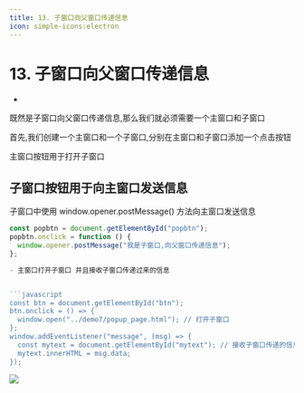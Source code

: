```yaml
---
title: 13. 子窗口向父窗口传递信息
icon: simple-icons:electron
---
```


# 13. 子窗口向父窗口传递信息


- 

既然是子窗口向父窗口传递信息,那么我们就必须需要一个主窗口和子窗口

首先,我们创建一个主窗口和一个子窗口,分别在主窗口和子窗口添加一个点击按钮

主窗口按钮用于打开子窗口

子窗口按钮用于向主窗口发送信息
- 

子窗口中使用 window.opener.postMessage() 方法向主窗口发送信息


```javascript
const popbtn = document.getElementById("popbtn");
popbtn.onclick = function () {
  window.opener.postMessage("我是子窗口,向父窗口传递信息");
};

- 主窗口打开子窗口 并且接收子窗口传递过来的信息


```javascript
const btn = document.getElementById("btn");
btn.onclick = () => {
  window.open("../demo7/popup_page.html"); // 打开子窗口
};
window.addEventListener("message", (msg) => {
  const mytext = document.getElementById("mytext"); // 接收子窗口传递的信息
  mytext.innerHTML = msg.data;
});
```
![](/Electron/子窗口传递信息.jpg)